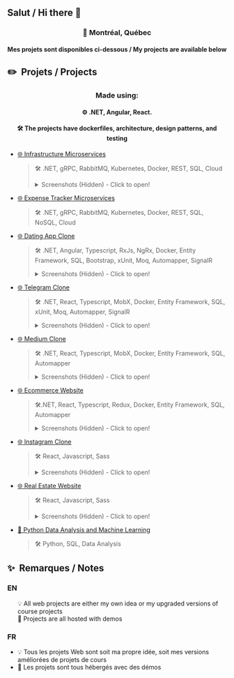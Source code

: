 ## Salut / Hi there 👋

<div align="center">
<!--   <img src="https://github.com/nickmnt/nickmnt/blob/main/assets/quebec_flag.jpg?raw=true" alt="Québec"/>&nbsp;
  <img src="https://github.com/nickmnt/nickmnt/blob/main/assets/canada_flag.jpg?raw=true" alt="Canada"/> -->
  <h3 align="center">📍 Montréal, Québec</h4>
  <h4 align="center">Mes projets sont disponibles ci-dessous / My projects are available below</h4>
</div>

## ✏️ &nbsp;Projets / Projects

<h3 align="center">Made using:</h3>
<h4 align="center">⚙️ .NET, Angular, React.</h4>
<h4 align="center">🛠️ The projects have dockerfiles, architecture, design patterns, and testing</h4>

<!-- BLOG-POST-LIST:START -->
- [🌐 Infrastructure Microservices](https://github.com/nickmnt/microservice)
  > 🛠️ .NET, gRPC, RabbitMQ, Kubernetes, Docker, REST, SQL, Cloud
  > <details><summary>Screenshots (Hidden) - Click to open!</summary><img src="https://github.com/nickmnt/microservice/blob/main/Images/KubernetesArchitecture.png" alt="Screenshot"></img></details>
- [🌐 Expense Tracker Microservices](https://github.com/nickmnt/expense)
  > 🛠️ .NET, gRPC, RabbitMQ, Kubernetes, Docker, REST, SQL, NoSQL, Cloud
- [🌐 Dating App Clone](https://github.com/nickmnt/dating-app)
  > 🛠️ .NET, Angular, Typescript, RxJs, NgRx, Docker, Entity Framework, SQL, Bootstrap, xUnit, Moq, Automapper, SignalR
  > <details><summary>Screenshots (Hidden) - Click to open!</summary><img src="https://github.com/nickmnt/dating-app/blob/main/screenshots/AdminPanel.png?raw=true" alt="Screenshot"></img><img src="https://github.com/nickmnt/dating-app/blob/main/screenshots/Chat.png?raw=true" alt="Screenshot"></img><img src="https://github.com/nickmnt/dating-app/blob/main/screenshots/Messages.png?raw=true" alt="Screenshot"></img><img src="https://github.com/nickmnt/dating-app/blob/main/screenshots/Matches.png?raw=true" alt="Screenshot"></img><img src="https://github.com/nickmnt/dating-app/blob/main/screenshots/Login.png?raw=true" alt="Screenshot"></img></details>
- [🌐 Telegram Clone](https://github.com/nickmnt/react-talk)
  > 🛠️ .NET, React, Typescript, MobX, Docker, Entity Framework, SQL, xUnit, Moq, Automapper, SignalR
  > <details><summary>Screenshots (Hidden) - Click to open!</summary><img src="https://github.com/nickmnt/react-talk/blob/master/screenshots/SampleChat.png?raw=true" alt="Screenshot"></img><img src="https://github.com/nickmnt/react-talk/blob/master/screenshots/Drawer.png?raw=true" alt="Screenshot"></img><img src="https://github.com/nickmnt/react-talk/blob/master/screenshots/GroupInfo.png?raw=true" alt="Screenshot"></img><img src="https://github.com/nickmnt/react-talk/blob/master/screenshots/MakeAdmin.png?raw=true" alt="Screenshot"></img><img src="https://github.com/nickmnt/react-talk/blob/master/screenshots/EditGroup.png?raw=true" alt="Screenshot"></img><img src="https://github.com/nickmnt/react-talk/blob/master/screenshots/CreateGroup.png?raw=true" alt="Screenshot"></img><img src="https://github.com/nickmnt/react-talk/blob/master/screenshots/First.png?raw=true" alt="Screenshot"></img><img src="https://github.com/nickmnt/react-talk/blob/master/screenshots/ProfileSettings.png?raw=true" alt="Screenshot"></img><img src="https://github.com/nickmnt/react-talk/blob/master/screenshots/SavedMessages.png?raw=true" alt="Screenshot"></img><img src="https://github.com/nickmnt/react-talk/blob/master/screenshots/Contacts.png?raw=true" alt="Screenshot"></img></details>
- [🌐 Medium Clone](https://github.com/nickmnt/medium_clone)
  > 🛠️ .NET, React, Typescript, MobX, Docker, Entity Framework, SQL, Automapper
  > <details> <summary>Screenshots (Hidden) - Click to open!</summary> <img src="https://github.com/nickmnt/medium_clone/blob/main/screenshots/Intro.png?raw=true" alt="Screenshot"></img> <img src="https://github.com/nickmnt/medium_clone/blob/main/screenshots/IntoEnd.png?raw=true" alt="Screenshot"></img> <img src="https://github.com/nickmnt/medium_clone/blob/main/screenshots/Article.png?raw=true" alt="Screenshot"></img> <img src="https://github.com/nickmnt/medium_clone/blob/main/screenshots/EndAndComments.png?raw=true" alt="Screenshot"></img> <img src="https://github.com/nickmnt/medium_clone/blob/main/screenshots/EditArticlesWithSpecialTextEditor.png?raw=true" alt="Screenshot"></img> <img src="https://github.com/nickmnt/medium_clone/blob/main/screenshots/EditArticlePictureDragOrClick.png?raw=true" alt="Screenshot"></img> <img src="https://github.com/nickmnt/medium_clone/blob/main/screenshots/Register.png?raw=true" alt="Screenshot"></img> <img src="https://github.com/nickmnt/medium_clone/blob/main/screenshots/ManageAndApproveArticles_Admin.png?raw=true" alt="Screenshot"></img> <img src="https://github.com/nickmnt/medium_clone/blob/main/screenshots/ManageCategoriesAndStatistics_Admin.png?raw=true" alt="Screenshot"></img> <img src="https://github.com/nickmnt/medium_clone/blob/main/screenshots/ManageEditAndApproveUsersSeeStatistics_Admin.png?raw=true" alt="Screenshot"></img> <img src="https://github.com/nickmnt/medium_clone/blob/main/screenshots/EditProfile.png?raw=true" alt="Screenshot"></img></details>
- [🌐 Ecommerce Website](https://github.com/nickmnt/shop)
  > 🛠️.NET, React, Typescript, Redux, Docker, Entity Framework, SQL, Automapper
  > <details> <summary>Screenshots (Hidden) - Click to open!</summary> <img src="https://github.com/nickmnt/shop/blob/main/screenshots/Intro.png?raw=true" alt="Screenshot"></img> <img src="https://github.com/nickmnt/shop/blob/main/screenshots/Products1.png?raw=true" alt="Screenshot"></img> <img src="https://github.com/nickmnt/shop/blob/main/screenshots/Products2.png?raw=true" alt="Screenshot"></img> <img src="https://github.com/nickmnt/shop/blob/main/screenshots/ProductInfo.png?raw=true" alt="Screenshot"></img> <img src="https://github.com/nickmnt/shop/blob/main/screenshots/Cart.png?raw=true" alt="Screenshot"></img> <img src="https://github.com/nickmnt/shop/blob/main/screenshots/Checkout1.png?raw=true" alt="Screenshot"></img> <img src="https://github.com/nickmnt/shop/blob/main/screenshots/Checkout2.png?raw=true" alt="Screenshot"></img> <img src="https://github.com/nickmnt/shop/blob/main/screenshots/Checkout3.png?raw=true" alt="Screenshot"></img></details>
- [🌐 Instagram Clone](https://github.com/nickmnt/instagram)
  > 🛠️ React, Javascript, Sass
  > <details> <summary>Screenshots (Hidden) - Click to open!</summary> <img src="https://github.com/nickmnt/instagram/blob/master/screenshots/Comment.png?raw=true" alt="Screenshot"></img> <img src="https://github.com/nickmnt/instagram/blob/master/screenshots/Homepage.png?raw=true" alt="Screenshot"></img> <img src="https://github.com/nickmnt/instagram/blob/master/screenshots/Login.png?raw=true" alt="Screenshot"></img> <img src="https://github.com/nickmnt/instagram/blob/master/screenshots/PostExtra.png?raw=true" alt="Screenshot"></img> <img src="https://github.com/nickmnt/instagram/blob/master/screenshots/ProfilePost.png?raw=true" alt="Screenshot"></img></details>
- [🌐 Real Estate Website](https://github.com/nickmnt/rockstone)
  > 🛠️ React, Javascript, Sass
  > <details> <summary>Screenshots (Hidden) - Click to open!</summary> <img src="https://github.com/nickmnt/rockstone/blob/master/screenshots/Start.png?raw=true" alt="Screenshot"></img> <img src="https://github.com/nickmnt/rockstone/blob/master/screenshots/Middle.png?raw=true" alt="Screenshot"></img> <img src="https://github.com/nickmnt/rockstone/blob/master/screenshots/Cards.png?raw=true" alt="Screenshot"></img> <img src="https://github.com/nickmnt/rockstone/blob/master/screenshots/Footer.png?raw=true" alt="Screenshot"></img></details>
- [🤖 Python Data Analysis and Machine Learning](https://github.com/nickmnt/data)
  > 🛠️ Python, SQL, Data Analysis
## ✨ &nbsp;Remarques / Notes  

### EN

<ul>  
  <li style="list-style: none; position: relative;">💡 All web projects are either my own idea or my upgraded versions of course projects</li>
  <li style="list-style: none; position: relative;">🚀 Projects are all hosted with demos</li>
</ul>

### FR

<!-- BLOG-POST-LIST:START -->
- 💡 Tous les projets Web sont soit ma propre idée, soit mes versions améliorées de projets de cours
- 🚀 Les projets sont tous hébergés avec des démos


<!-- BLOG-POST-LIST:END -->

&nbsp;

  

<!--
**nimamt/nimamt** is a ✨ _special_ ✨ repository because its `README.md` (this file) appears on your GitHub profile.

Here are some ideas to get you started:

- 🔭 I’m currently working on ...
- 🌱 I’m currently learning ...
- 👯 I’m looking to collaborate on ...
- 🤔 I’m looking for help with ...
- 💬 Ask me about ...
- 📫 How to reach me: ...
- 😄 Pronouns: ...
- ⚡ Fun fact: ...
-->
